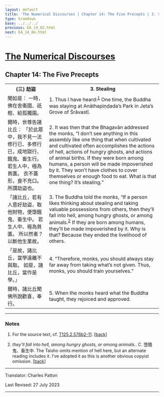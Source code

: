 ```yaml
---
layout: default
title: 'The Numerical Discourses | Chapter 14: The Five Precepts | 3. Stealing'
type: kramdown
base: ../../../
previous: EA_14_02.html
next: EA_14_04.html
---
```


<h1><a href='../index.html'>The Numerical Discourses</a></h1>
<h2>Chapter 14: The Five Precepts</h2>

<table class="trans">
  <th class='ch'>(三) 劫盜</th>
  <th class='en'>3. Stealing</th>
  <tr>
    <td class='ch' title='T125.2.576b2'>聞如是： 一時，佛在舍衞國、祇樹、給孤獨園。</td>
    <td id='p1'>1. Thus I have heard:<sup id="ref1"><a href="#n1">1</a></sup> One time, the Buddha was staying at Anāthapiṇḍada’s Park in Jeta’s Grove of Śrāvastī.</td>
  </tr>
  <tr>
    <td class='ch' title='T125.2.576b3'>爾時，世尊告諸比丘： 「於此眾中，我不見一法修行已、多修行已，成地獄行、餓鬼、畜生行。 若生人中，極為貧匱。 衣不蓋形，食不充口。 所謂劫盜也。</td>
    <td id='p2'>2. It was then that the Bhagavān addressed the monks, “I don’t see anything in this assembly like one thing that when cultivated and cultivated often accomplishes the actions of hell, actions of hungry ghosts, and actions of animal births. If they were born among humans, a person will be made impoverished by it. They won’t have clothes to cover themselves or enough food to eat. What is that one thing? It’s stealing.”</td>
  </tr>
  <tr>
    <td class='ch' title='T125.2.576b6'>「諸比丘，若有人意好劫盜，取他財物，便墮餓鬼、畜生中。 若生人中、極為貧匱。 所以然者？ 以斷他生業故。</td>
    <td id='p3'>3. The Buddha told the monks, “If a person likes thinking about stealing and taking valuable possessions from others, then they’ll fall into hell, among hungry ghosts, or among animals.<sup id="ref2"><a href="#n2">2</a></sup> If they are born among humans, they’ll be made impoverished by it. Why is that? Because they ended the livelihood of others.</td>
  </tr>
  <tr>
    <td class='ch' title='T125.2.576b9'>「是故，諸比丘，當學遠離不與取。 如是，諸比丘，當作是學。」</td>
    <td id='p4'>4. “Therefore, monks, you should always stay far away from taking what’s not given. Thus, monks, you should train yourselves.”</td>
  </tr>
  <tr>
    <td class='ch' title='T125.2.576b10'>爾時，諸比丘聞佛所說歡喜，奉行。</td>
    <td id='p5'>5. When the monks heard what the Buddha taught, they rejoiced and approved.</td>
  </tr>
</table>

<hr/>

<h3 id="notes">Notes</h3>

<ol class="notes-list">
<li id="n1"><p>For the source text, cf. <a href="https://cbetaonline.dila.edu.tw/zh/T02n0125_p0576b02" target="_blank">T125.2.576b2-11</a>. [<a href="#ref1">back</a>]</p></li>
<li id="n2"><p><em>they’ll fall into hell, among hungry ghosts, or among animals.</em>. C. 墮餓鬼、畜生中. The Taisho omits mention of hell here, but an alternate reading includes it. I’ve adopted it as this is another obvious copyist omission. [<a href="#ref2">back</a>]</p></li>
</ol>
<hr/>

<p class="translator">Translator: Charles Patton</p>
<p class='revised'>Last Revised: 27 July 2023</p>

<hr/>